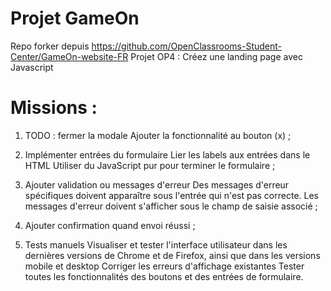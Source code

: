 # Projet GameOn
Repo forker depuis https://github.com/OpenClassrooms-Student-Center/GameOn-website-FR
Projet OP4 : Créez une landing page avec Javascript

# Missions :
1. TODO : fermer la modale
Ajouter la fonctionnalité au bouton (x) ;

2. Implémenter entrées du formulaire
Lier les labels aux entrées dans le HTML
Utiliser du JavaScript pur pour terminer le formulaire ;

3. Ajouter validation ou messages d'erreur
Des messages d'erreur spécifiques doivent apparaître sous l'entrée qui n'est pas correcte. Les messages d'erreur doivent s'afficher sous le champ de saisie associé ;

4. Ajouter confirmation quand envoi réussi ;

5. Tests manuels
Visualiser et tester l'interface utilisateur dans les dernières versions de Chrome et de Firefox, ainsi que dans les versions mobile et desktop
Corriger les erreurs d'affichage existantes
Tester toutes les fonctionnalités des boutons et des entrées de formulaire.
